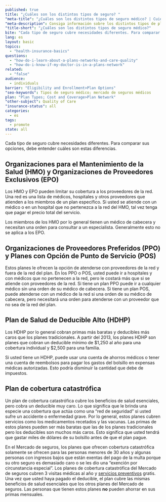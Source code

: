 ```yaml
---
published: true
title: "¿Cuáles son los distintos tipos de seguro? "
"meta-title": "¿Cuáles son los distintos tipos de seguro médico? | CuidadoDeSalud.gov"
"meta-description": Consiga información sobre los distintos tipos de planes de seguro médico disponibles en el Mercado de Seguros Médicos. Visite Healthcare.gov para ver las opciones de atención médica
"title-short": "¿Cuáles son los distintos tipos de seguro médico?"
bite: "Cada tipo de seguro cubre necesidades diferentes. Para comparar sus opciones, debe entender cuáles son estas diferencias.  "
lang: es
layout: basic
topics: 
  - "health-insurance-basics"
questions: 
  - "how-do-i-learn-about-a-plans-networks-and-care-quality"
  - "how-do-i-know-if-my-doctor-is-in-a-plans-network"
related: 
  - "false"
audience: 
  - individuals
barrier: "Eligibility and Enrollment>Plan Options"
"seo-keywords": Tipos de seguro médico; mercado de seguros médicos
plan: "Plan Types; Cost and Coverage>Plan Network"
"other-subject": Quality of Care
"insurance-status": all
categories: 
  - es
tags: 
  - promote
state: all
---
```


Cada tipo de seguro cubre necesidades diferentes. Para comparar sus opciones, debe entender cuáles son estas diferencias.  

## Organizaciones para el Mantenimiento de la Salud (HMO) y Organizaciones de Proveedores Exclusivos (EPO)

Los HMO y EPO pueden limitar su cobertura a los proveedores de la red. Una red es una lista de médicos, hospitales y otros proveedores que atienden a los miembros de un plan específico. Si usted se atiende con un médico o en un hospital que no pertenezca a la red del HMO, tal vez tenga que pagar el precio total del servicio.  

Los miembros de los HMO por lo general tienen un médico de cabecera y necesitan una orden para consultar a un especialista. Generalmente esto no se aplica a los EPO. 

## Organizaciones de Proveedores Preferidos (PPO) y Planes con Opción de Punto de Servicio (POS)
Estos planes le ofrecen la opción de atenderse con proveedores de la red y fuera de la red del plan. En los PPO o POS, usted puede ir a hospitales y con médicos que no pertenecen a la red, pero le costará más que si se atiende con proveedores de la red. Si tiene un plan PPO puede ir a cualquier médico sin una orden de su médico de cabecera. 
Si tiene un plan POS, puede atenderse con un médico de la red si una orden de su médico de cabecera, pero necesitará una orden para atenderse con un proveedor que no sea de la red del plan. 

 ## Plan de Salud de Deducible Alto (HDHP)
Los HDHP por lo general cobran primas más baratas y deducibles más caros que los planes tradicionales. A partir del 2013, los planes HDHP son planes que cobran un deducible mínimo de $1,250 al año para una cobertura individual y $2,500 para una familia.  

Si usted tiene un HDHP, puede usar una  cuenta de ahorros médicos o tener una cuenta de reembolsos para pagar los gastos del bolsillo en expensas médicas autorizadas. Esto podría disminuir la cantidad que debe de impuestos. 

## Plan de cobertura catastrófica
Un plan de cobertura catastrófica cubre los beneficios de salud esenciales, pero cobra un deducible muy caro. Lo que significa que le brinda una especie una cobertura que actúa como una “red de seguridad” si usted sufre un accidente o enfermedad grave. Por lo general, estos planes cubren servicios como los medicamentos recetados y las vacunas. Las primas de estos planes pueden ser más baratas que las de los planes tradicionales pero los deducibles son muchos más caros. Esto significa que usted tendrá que gastar miles de dólares de su bolsillo antes de que el plan pague. 

En el Mercado de seguros, los planes que ofrecen cobertura catastrófica solamente se ofrecen para las personas menores de 30 años y algunas personas con ingresos bajos que están exentas del pago de la multa porque su otro seguro es demasiado caro o se les dio una  “exención por circunstancia especial”. Los planes de cobertura catastrófica del Mercado de seguros  cubren 3 visitas médicas al año y  [servicios preventivos](/es/what-are-my-preventive-care-benefits) gratis. Una vez que usted haya pagado el deducible, el plan cubre las mismas beneficios de salud esenciales que los otros planes del Mercado de seguros. Las personas que tienen estos planes **no** pueden ahorrar en sus primas mensuales.
